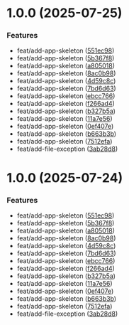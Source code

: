 # 1.0.0 (2025-07-25)


### Features

* feat/add-app-skeleton ([551ec98](https://github.com/stuttgart-things/k2n/commit/551ec987ce3f9f549def664a40404be2818b837c))
* feat/add-app-skeleton ([5b367f8](https://github.com/stuttgart-things/k2n/commit/5b367f86183c0218c7afd673e86f0ad476e8787b))
* feat/add-app-skeleton ([a805018](https://github.com/stuttgart-things/k2n/commit/a8050183163ec4a1b86589562fcaa692786b2fab))
* feat/add-app-skeleton ([8ac0b98](https://github.com/stuttgart-things/k2n/commit/8ac0b98150c2a4aebd0c99fe350dc44ade94b313))
* feat/add-app-skeleton ([4d59c8c](https://github.com/stuttgart-things/k2n/commit/4d59c8c8cc480958cc0edb258ac3065c54d29f5d))
* feat/add-app-skeleton ([7bd6d63](https://github.com/stuttgart-things/k2n/commit/7bd6d63d4cb8f2d3387155f797d0b74c5dc330d9))
* feat/add-app-skeleton ([ebcc766](https://github.com/stuttgart-things/k2n/commit/ebcc76601414dcd84861257da11e02bc9e12d6de))
* feat/add-app-skeleton ([f266ad4](https://github.com/stuttgart-things/k2n/commit/f266ad40316d0ebd856352c7dda696293bf3c72c))
* feat/add-app-skeleton ([b327b5a](https://github.com/stuttgart-things/k2n/commit/b327b5a5b136d1c691b302cb511bfab392709d57))
* feat/add-app-skeleton ([11a7e56](https://github.com/stuttgart-things/k2n/commit/11a7e56c430bd61297a4a9783478aa6a0f49e91d))
* feat/add-app-skeleton ([0ef407e](https://github.com/stuttgart-things/k2n/commit/0ef407ee5d07259feee3d9dc22c1fceb7d8a9608))
* feat/add-app-skeleton ([b663b3b](https://github.com/stuttgart-things/k2n/commit/b663b3b081b640f93bbb3f477fc4eb48ae4c6a54))
* feat/add-app-skeleton ([7512efa](https://github.com/stuttgart-things/k2n/commit/7512efa5d435e70a5643c219cd7b98cac160a27b))
* feat/add-file-exception ([3ab28d8](https://github.com/stuttgart-things/k2n/commit/3ab28d867caf759353a3859662d54fae57970f3e))

# 1.0.0 (2025-07-24)


### Features

* feat/add-app-skeleton ([551ec98](https://github.com/stuttgart-things/k2n/commit/551ec987ce3f9f549def664a40404be2818b837c))
* feat/add-app-skeleton ([5b367f8](https://github.com/stuttgart-things/k2n/commit/5b367f86183c0218c7afd673e86f0ad476e8787b))
* feat/add-app-skeleton ([a805018](https://github.com/stuttgart-things/k2n/commit/a8050183163ec4a1b86589562fcaa692786b2fab))
* feat/add-app-skeleton ([8ac0b98](https://github.com/stuttgart-things/k2n/commit/8ac0b98150c2a4aebd0c99fe350dc44ade94b313))
* feat/add-app-skeleton ([4d59c8c](https://github.com/stuttgart-things/k2n/commit/4d59c8c8cc480958cc0edb258ac3065c54d29f5d))
* feat/add-app-skeleton ([7bd6d63](https://github.com/stuttgart-things/k2n/commit/7bd6d63d4cb8f2d3387155f797d0b74c5dc330d9))
* feat/add-app-skeleton ([ebcc766](https://github.com/stuttgart-things/k2n/commit/ebcc76601414dcd84861257da11e02bc9e12d6de))
* feat/add-app-skeleton ([f266ad4](https://github.com/stuttgart-things/k2n/commit/f266ad40316d0ebd856352c7dda696293bf3c72c))
* feat/add-app-skeleton ([b327b5a](https://github.com/stuttgart-things/k2n/commit/b327b5a5b136d1c691b302cb511bfab392709d57))
* feat/add-app-skeleton ([11a7e56](https://github.com/stuttgart-things/k2n/commit/11a7e56c430bd61297a4a9783478aa6a0f49e91d))
* feat/add-app-skeleton ([0ef407e](https://github.com/stuttgart-things/k2n/commit/0ef407ee5d07259feee3d9dc22c1fceb7d8a9608))
* feat/add-app-skeleton ([b663b3b](https://github.com/stuttgart-things/k2n/commit/b663b3b081b640f93bbb3f477fc4eb48ae4c6a54))
* feat/add-app-skeleton ([7512efa](https://github.com/stuttgart-things/k2n/commit/7512efa5d435e70a5643c219cd7b98cac160a27b))
* feat/add-file-exception ([3ab28d8](https://github.com/stuttgart-things/k2n/commit/3ab28d867caf759353a3859662d54fae57970f3e))
